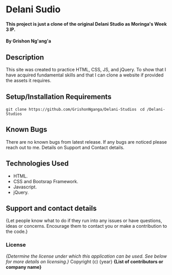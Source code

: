 # Delani Sudio
#### This project is just a clone of the original Delani Studio as Moringa's Week 3 IP.
#### By **Grishon Ng'ang'a**
## Description
This site was created to practice HTML, CSS, JS, and jQuery. To show that I have acquired fundamental skills and that I can clone a website if provided the assets it requires.
## Setup/Installation Requirements
` git clone https://github.com/GrishonNganga/Delani-Studios `
` cd /Delani-Studios`
## Known Bugs
There are no known bugs from latest release. If any bugs are noticed please reach out to me. Details on Support and Contact details.
## Technologies Used
* HTML.
* CSS and Bootsrap Framework.
* Javascript.
* jQuery.
## Support and contact details
{Let people know what to do if they run into any issues or have questions, ideas or concerns.  Encourage them to contact you or make a contribution to the code.}
### License
*{Determine the license under which this application can be used.  See below for more details on licensing.}*
Copyright (c) {year} **{List of contributors or company name}**
